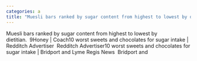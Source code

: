 ```yaml
---
categories: a
title: "Muesli bars ranked by sugar content from highest to lowest by dietitian  9Honey  Coach"
---
```

Muesli bars ranked by sugar content from highest to lowest by dietitian.&nbsp;&nbsp;9Honey | Coach10 worst sweets and chocolates for sugar intake | Redditch Advertiser&nbsp;&nbsp;Redditch Advertiser10 worst sweets and chocolates for sugar intake | Bridport and Lyme Regis News&nbsp;&nbsp;Bridport and
